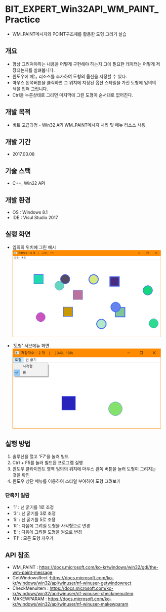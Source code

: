 # BIT_EXPERT_Win32API_WM_PAINT_Practice
* WM_PAINT메시지와 POINT구조체를 활용한 도형 그리기 실습

## 개요
* 항상 그려져야하는 내용을 어떻게 구현해야 하는지 그에 필요한 데이터는 어떻게 저장되는지를 살펴봅니다.
* 윈도우에 메뉴 리소스를 추가하여 도형의 옵션을 지정할 수 있다.
* 마우스 왼쪽버튼을 클릭하면 그 위치에 지정된 옵션 스타일을 가진 도형에 임의의 색을 입혀 그립니다.
* Ctrl을 누른상태로 그리면 마지막에 그린 도형이 순서대로 없어진다.

## 개발 목적
* 비트 고급과정 - Win32 API WM_PAINT메시지 처리 및 메뉴 리소스 사용

## 개발 기간
* 2017.03.08

## 기술 스택
* C++, Win32 API

## 개발 환경
* OS : Windows 8.1
* IDE : Visul Studio 2017

## 실행 화면
* 임의의 위치에 그린 예시
![실행화면](./Images/run1.png)

* '도형' 서브메뉴 화면  
![실행화면](./Images/run2.png)

## 실행 방법
1. 솔루션을 열고 'F7'을 눌러 빌드
2. Ctrl + F5를 눌러 빌드된 프로그램 실행
3. 윈도우 클라이언트 영역 임의의 위치에 마우스 왼쪽 버튼을 눌러 도형이 그려지는 것을 확인
4. 윈도우 상단 메뉴를 이용하여 스타일 부여하여 도형 그려보기

### 단축키 일람
* '1' : 선 굵기를 1로 조정
* '3' : 선 굵기를 3로 조정
* '5' : 선 굵기를 5로 조정
* 'R' : 다음에 그려질 도형을 사각형으로 변경
* 'E' : 다음에 그려질 도형을 원으로 변경
* 'F1' : 모든 도형 지우기

## API 참조
* WM_PAINT : <https://docs.microsoft.com/ko-kr/windows/win32/gdi/the-wm-paint-message>
* GetWindowsRect :<https://docs.microsoft.com/ko-kr/windows/win32/api/winuser/nf-winuser-getwindowrect>
* CheckMenuItem : <https://docs.microsoft.com/ko-kr/windows/win32/api/winuser/nf-winuser-checkmenuitem>
* MAKEWPARAM : <https://docs.microsoft.com/ko-kr/windows/win32/api/winuser/nf-winuser-makewparam>
